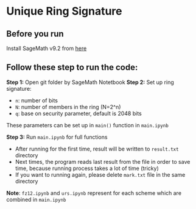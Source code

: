# Unique Ring Signature

## Before you run
Install SageMath v9.2 from [here](https://www.sagemath.org/download.html)


## Follow these step to run the code:
**Step 1:** Open git folder by SageMath Notetbook
**Step 2:** Set up ring signature:
- `n`: number of bits
- `N`: number of members in the ring (N=2^n)
- `q`: base on security parameter, default is 2048 bits

These parameters can be set up in `main()` function in `main.ipynb`

**Step 3:** Run `main.ipynb` for full functions
- After running for the first time, result will be written to `result.txt` directory
- Next times, the program reads last result from the file in order to save time, because running process takes a lot of time (tricky)
- If you want to running again, please delete `mark.txt` file in the same directory

**Note**: `fz12.ipynb` and `urs.ipynb` represent for each scheme which are combined in `main.ipynb`
